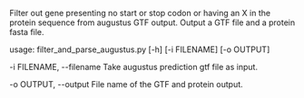 Filter out gene presenting no start or stop codon or having an X in the protein sequence from augustus GTF output. 
Output a GTF file and a protein fasta file.

usage: filter_and_parse_augustus.py [-h] [-i FILENAME] [-o OUTPUT]

-i FILENAME, --filename  Take augustus prediction gtf file as input.

-o OUTPUT, --output  File name of the GTF and protein output.
